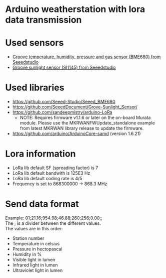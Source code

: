 # Arduino weatherstation with lora data transmission

# Used sensors
* [Groove temperature, humidity, pressure and gas sensor (BME680) from Seeedstudio](http://wiki.seeedstudio.com/Grove-Temperature_Humidity_Pressure_Gas_Sensor_BME680/)
* [Groove sunlight sensor (SI1145) from Seeedstudio](http://wiki.seeedstudio.com/Grove-Sunlight_Sensor/)

# Used libraries
* https://github.com/Seeed-Studio/Seeed_BME680
* https://github.com/SeeedDocument/Grove-Sunlight_Sensor/
* https://github.com/sandeepmistry/arduino-LoRa
  * NOTE: Requires firmware v1.1.6 or later on the on-board Murata module. Please use the MKRWANFWUpdate_standalone example from latest MKRWAN library release to update the firmware.
* https://github.com/arduino/ArduinoCore-samd (version 1.6.21)

# Lora information
* LoRa lib default SF (spreading factor) is 7
* LoRa lib default bandwith is 125E3 Hz
* LoRa lib default coding rate is 4/5
* Frequency is set to 868300000 -> 868.3 MHz

# Send data format
Example: 01;21.16;954.98;46.88;260;256;0.00;;  
The ; is a divider between the different values.  
The values are in this order:
* Station number
* Temperature in celsius
* Pressure in hectopascal
* Humidity in %
* Visible light in lumen
* Infrared light in lumen
* Ultraviolet light in lumen
